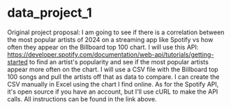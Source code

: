 # data_project_1

Original project proposal:
I am going to see if there is a correlation between the most popular artists of 2024 on a streaming app like Spotify vs how often they appear on the Billboard top 100 chart. I will use this API: https://developer.spotify.com/documentation/web-api/tutorials/getting-started to find an artist's popularity and see if the most popular artists appear more often on the chart. I will use a CSV file with the Billboard top 100 songs and pull the artists off that as data to compare. I can create the CSV manually in Excel using the chart I find online. As for the Spotify API, it's open source if you have an account, but I'll use cURL to make the API calls. All instructions can be found in the link above.
